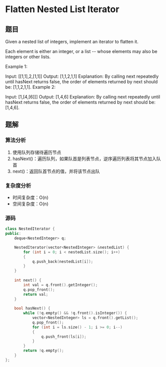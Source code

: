 # Flatten Nested List Iterator
## 题目

Given a nested list of integers, implement an iterator to flatten it.

Each element is either an integer, or a list -- whose elements may also be integers or other lists.

Example 1:

Input: [[1,1],2,[1,1]]
Output: [1,1,2,1,1]
Explanation: By calling next repeatedly until hasNext returns false, 
             the order of elements returned by next should be: [1,1,2,1,1].
Example 2:

Input: [1,[4,[6]]]
Output: [1,4,6]
Explanation: By calling next repeatedly until hasNext returns false, 
             the order of elements returned by next should be: [1,4,6].

## 题解
### 算法分析
1. 使用队列存储待遍历节点
2. hasNext()：遍历队列，如果队首是列表节点，逆序遍历列表将其节点加入队首
3. next()：返回队首节点的值，并将该节点出队
### 复杂度分析
+ 时间复杂度：O(n)
+ 空间复杂度：O(n)
### 源码
```C++ []
class NestedIterator {
public:
    deque<NestedInteger> q;

    NestedIterator(vector<NestedInteger> &nestedList) {
        for (int i = 0; i < nestedList.size(); i++)
        {
            q.push_back(nestedList[i]);
        }        
    }
    
    int next() {
        int val = q.front().getInteger();
        q.pop_front();
        return val;
    }
    
    bool hasNext() {
        while (!q.empty() && !q.front().isInteger()) {
            vector<NestedInteger> ls = q.front().getList();
            q.pop_front();
            for (int i = ls.size() - 1; i >= 0; i--)
            {
                q.push_front(ls[i]);              
            }
        }
        return !q.empty();
    }
};